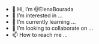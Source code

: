 - 👋 Hi, I’m @ElenaBourada
- 👀 I’m interested in ...
- 🌱 I’m currently learning ...
- 💞️ I’m looking to collaborate on ...
- 📫 How to reach me ...

<!---
ElenaBourada/ElenaBourada is a ✨ special ✨ repository because its `README.md` (this file) appears on your GitHub profile.
You can click the Preview link to take a look at your changes.
--->
